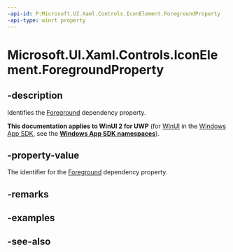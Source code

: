 ```yaml
---
-api-id: P:Microsoft.UI.Xaml.Controls.IconElement.ForegroundProperty
-api-type: winrt property
---
```


<!-- Property syntax
public Windows.UI.Xaml.DependencyProperty ForegroundProperty { get; }
-->

# Microsoft.UI.Xaml.Controls.IconElement.ForegroundProperty

## -description
Identifies the [Foreground](iconelement_foreground.md) dependency property.

**This documentation applies to WinUI 2 for UWP** (for [WinUI](/windows/apps/winui/winui3/) in the [Windows App SDK](/windows/apps/windows-app-sdk/), see the **[Windows App SDK namespaces](/windows/windows-app-sdk/api/winrt/)**).

## -property-value
The identifier for the [Foreground](iconelement_foreground.md) dependency property.

## -remarks

## -examples

## -see-also
